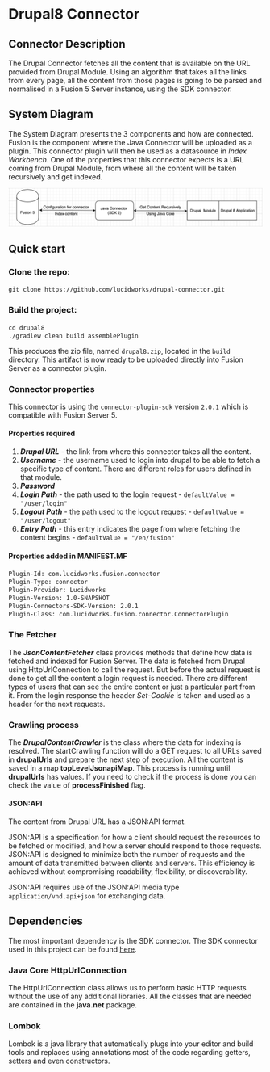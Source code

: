 # Drupal8 Connector

## Connector Description

The Drupal Connector fetches all the content that is available on the URL provided from Drupal Module. Using an algorithm that takes all the links from every page, all the content from those pages is going to be parsed and normalised in a Fusion 5 Server instance, using the SDK connector. 

## System Diagram
The System Diagram presents the 3 components and how are connected. Fusion is the component where the Java Connector will be uploaded as a plugin. This connector plugin will then be used as a datasource in _Index Workbench_. One of the properties that this connector expects is a URL coming from Drupal Module, from where all the content will be taken recursively and get indexed.

 ![diagram](diagram.png)

## Quick start

### Clone the repo:
```
git clone https://github.com/lucidworks/drupal-connector.git
```

### Build the project:
```
cd drupal8
./gradlew clean build assemblePlugin
```
 This produces the zip file, named `drupal8.zip`, located in the `build` directory.
This artifact is now ready to be uploaded directly into Fusion Server as a connector plugin.

### Connector properties
This connector is using the `connector-plugin-sdk` version `2.0.1` which is compatible with Fusion Server 5.

#### Properties required
1. **_Drupal URL_** - the link from where this connector takes all the content.
2. **_Username_** - the username used to login into drupal to be able to fetch a specific type of content. There are different roles for users defined in that module.
3. **_Password_** 
4. **_Login Path_** - the path used to the login request - ```defaultValue = "/user/login"``` 
4. **_Logout Path_** - the path used to the logout request - ```defaultValue = "/user/logout"```
5. **_Entry Path_** -  this entry indicates the page from where fetching the content begins - ```defaultValue = "/en/fusion"```

#### Properties added in MANIFEST.MF
```
Plugin-Id: com.lucidworks.fusion.connector
Plugin-Type: connector
Plugin-Provider: Lucidworks
Plugin-Version: 1.0-SNAPSHOT
Plugin-Connectors-SDK-Version: 2.0.1
Plugin-Class: com.lucidworks.fusion.connector.ConnectorPlugin
```

### The Fetcher
The **_JsonContentFetcher_** class provides methods that define how data is fetched and indexed for Fusion Server. The data is fetched from Drupal using HttpUrlConnection to call the request. But before the actual request is done to get all the content a login request is needed. There are different types of users that can see the entire content or just a particular part from it.
 From the login response the header _Set-Cookie_ is taken and used as a header for the next requests.
 
### Crawling process
The **_DrupalContentCrawler_** is the class where the data for indexing is resolved. The startCrawling function will do a GET request to all URLs saved in **drupalUrls** and prepare the next step of execution. All the content is saved in a map **topLevelJsonapiMap**. This process is running until **drupalUrls** has values. 
If you need to check if the process is done you can check the value of **processFinished** flag.

#### JSON:API
The content from Drupal URL has a JSON:API format.

JSON:API is a specification for how a client should request the resources to be fetched or modified, and how a server should respond to those requests.
JSON:API is designed to minimize both the number of requests and the amount of data transmitted between clients and servers. This efficiency is achieved without compromising readability, flexibility, or discoverability.

JSON:API requires use of the JSON:API media type `application/vnd.api+json` for exchanging data.

## Dependencies
The most important dependency is the SDK connector. The SDK connector used in this project can be found [here](https://github.com/lucidworks/connectors-sdk-resources/tree/master/java-sdk).

### Java Core HttpUrlConnection
The HttpUrlConnection class allows us to perform basic HTTP requests without the use of any additional libraries. All the classes that are needed are contained in the **java.net** package.

### Lombok 
Lombok is a java library that automatically plugs into your editor and build tools and replaces using annotations most of the code regarding getters, setters and even constructors.

